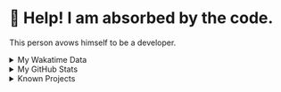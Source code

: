# 🥺 Help! I am absorbed by the code. 

This person avows himself to be a developer.

<details>

<summary>My Wakatime Data</summary>

<!--START_SECTION:waka-->
![Lines of code](https://img.shields.io/badge/From%20Hello%20World%20I%27ve%20Written-7.4%20million%20lines%20of%20code-blue)

**🐱 My GitHub Data** 

> 📦 685.4 kB Used in GitHub's Storage 
 > 
> 🏆 917 Contributions in the Year 2023
 > 
> 🚫 Not Opted to Hire
 > 
> 📜 77 Public Repositories 
 > 
> 🔑 19 Private Repositories 
 > 
**I'm an Early 🐤** 

```text
🌞 Morning                1471 commits        ██████░░░░░░░░░░░░░░░░░░░   23.95 % 
🌆 Daytime                2542 commits        ██████████░░░░░░░░░░░░░░░   41.39 % 
🌃 Evening                2060 commits        ████████░░░░░░░░░░░░░░░░░   33.54 % 
🌙 Night                  69 commits          ░░░░░░░░░░░░░░░░░░░░░░░░░   01.12 % 
```
📅 **I'm Most Productive on Wednesday** 

```text
Monday                   718 commits         ███░░░░░░░░░░░░░░░░░░░░░░   11.69 % 
Tuesday                  1042 commits        ████░░░░░░░░░░░░░░░░░░░░░   16.97 % 
Wednesday                1050 commits        ████░░░░░░░░░░░░░░░░░░░░░   17.10 % 
Thursday                 833 commits         ███░░░░░░░░░░░░░░░░░░░░░░   13.56 % 
Friday                   933 commits         ████░░░░░░░░░░░░░░░░░░░░░   15.19 % 
Saturday                 842 commits         ███░░░░░░░░░░░░░░░░░░░░░░   13.71 % 
Sunday                   724 commits         ███░░░░░░░░░░░░░░░░░░░░░░   11.79 % 
```


**I Mostly Code in Go** 

```text
Go                       32 repos            █████████░░░░░░░░░░░░░░░░   34.78 % 
Python                   20 repos            █████░░░░░░░░░░░░░░░░░░░░   21.74 % 
HTML                     6 repos             ██░░░░░░░░░░░░░░░░░░░░░░░   06.52 % 
Dart                     2 repos             █░░░░░░░░░░░░░░░░░░░░░░░░   02.17 % 
TypeScript               1 repo              ░░░░░░░░░░░░░░░░░░░░░░░░░   01.09 % 
```




 Last Updated on 18/06/2023 01:53:44 UTC
<!--END_SECTION:waka-->

</details>

<details>
 
 <summary>My GitHub Stats</summary>

[![CDFMLR's github stats](https://github-readme-stats.vercel.app/api?username=cdfmlr&count_private=true&show_icons=true)](https://github.com/anuraghazra/github-readme-stats)
 
</details>

<details>

<summary>Known Projects</summary>

[![Star History Chart](https://api.star-history.com/svg?repos=cdfmlr/pyflowchart,cdfmlr/muvtuber,cdfmlr/crud,cdfmlr/murecom-verse-1,cdfmlr/murecom-intro&type=Date)](https://star-history.com/#cdfmlr/pyflowchart&cdfmlr/muvtuber&cdfmlr/crud&cdfmlr/murecom-verse-1&cdfmlr/murecom-intro&Date)

 </details>
